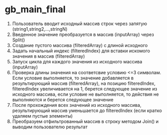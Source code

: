 # gb_main_final

1. Пользователь вводит исходный массив строк через запятую (string1,string2,...,stringN)
2. Введенное значение преобразуется в массив (inputArray) через Split()
3. Создание пустого массива (filteredArray) с длиной исходного
4. Задать начальный индекс (filteredIndex) для вставки искомого значения в массив (filteredArray)
5. Запуск цикла для каждого значения из исходного массива (inputArray)
6. Проверка длины значения на соответсвие условию <=3 символам. Если условие выполняется, то значение добавляется в результирующий массив (filteredArray), на позицию filteredIndex, filteredIndex увеличивается на 1, берется следующее значение из исходного массива, если условие не выполняется, то действия не выполняются и берется следующее значение 
7. После прохождения всех значений из исходного массива, результирующий массив уменьшается до filteredIndex (если кратко удаляем пустые элементы)
8. Преобразуем отфильтрованный массив в строку методом Join() и выводим пользователю результат
